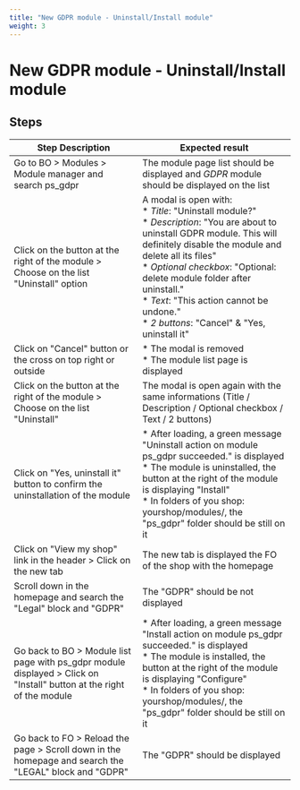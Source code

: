 ```yaml
---
title: "New GDPR module - Uninstall/Install module"
weight: 3
---
```


# New GDPR module - Uninstall/Install module
## Steps
| Step Description | Expected result |
| ----- | ----- |
| Go to BO > Modules > Module manager and search ps_gdpr | The module page list should be displayed and *GDPR* module should be displayed on the list |
| Click on the button at the right of the module > Choose on the list "Uninstall" option | A modal is open with:<br> * *Title*: "Uninstall module?"<br> * *Description*: "You are about to uninstall GDPR module. This will definitely disable the module and delete all its files"<br> * *Optional* *checkbox*: "Optional: delete module folder after uninstall."<br> * *Text*: "This action cannot be undone."<br> * *2 buttons*: "Cancel" & "Yes, uninstall it" |
| Click on "Cancel" button or the cross on top right or outside | * The modal is removed<br> * The module list page is displayed |
| Click on the button at the right of the module > Choose on the list "Uninstall" | The modal is open again with the same informations (Title / Description / Optional checkbox / Text / 2 buttons) |
| Click on "Yes, uninstall it" button to confirm the uninstallation of the module | * After loading, a green message "Uninstall action on module ps_gdpr succeeded." is displayed<br> * The module is uninstalled, the button at the right of the module is displaying "Install"<br> * In folders of you shop: yourshop/modules/, the "ps_gdpr" folder should be still on it |
| Click on "View my shop" link in the header > Click on the new tab | The new tab is displayed the FO of the shop with the homepage |
| Scroll down in the homepage and search the "Legal" block and "GDPR" | The "GDPR" should be not displayed |
| Go back to BO > Module list page with ps_gdpr module displayed > Click on "Install" button at the right of the module | * After loading, a green message "Install action on module ps_gdpr succeeded." is displayed<br> * The module is installed, the button at the right of the module is displaying "Configure"<br> * In folders of you shop: yourshop/modules/, the "ps_gdpr" folder should be still on it |
| Go back to FO > Reload the page > Scroll down in the homepage and search the "LEGAL" block and "GDPR" | The "GDPR" should be displayed |

